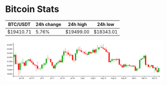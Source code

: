 # Bitcoin Stats

BTC/USDT|24h change|24h high|24h low|
|---|---|---|---|
|$19410.71|5.76%|$19499.00|$18343.01|

<img src="./chart.svg">
